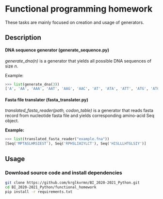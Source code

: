 # Functional programming homework

These tasks are mainly focused on creation and usage of generators.

## Description

#### DNA sequence generator (generate_sequence.py)

*generate_dna(n)* is a generator that yields all possible DNA sequences of size *n*.

Example:

```python
>>> list(generate_dna(3))
['A', 'AA', 'AAA', 'AAT', 'AAG', 'AAC', 'AT', 'ATA', 'ATT', 'ATG', 'ATC', 'AG', 'AGA', 'AGT', 'AGG', 'AGC', 'AC', 'ACA', 'ACT', 'ACG', 'ACC', 'T', 'TA', 'TAA', 'TAT', 'TAG', 'TAC', 'TT', 'TTA', 'TTT', 'TTG', 'TTC', 'TG', 'TGA', 'TGT', 'TGG', 'TGC', 'TC', 'TCA', 'TCT', 'TCG', 'TCC', 'G', 'GA', 'GAA', 'GAT', 'GAG', 'GAC', 'GT', 'GTA', 'GTT', 'GTG', 'GTC', 'GG', 'GGA', 'GGT', 'GGG', 'GGC', 'GC', 'GCA', 'GCT', 'GCG', 'GCC', 'C', 'CA', 'CAA', 'CAT', 'CAG', 'CAC', 'CT', 'CTA', 'CTT', 'CTG', 'CTC', 'CG', 'CGA', 'CGT', 'CGG', 'CGC', 'CC', 'CCA', 'CCT', 'CCG', 'CCC']
```

#### Fasta file translater  (fasta_translater.py)

*translated_fasta_reader(path, codon_table)* is a generator that reads fasta record from nucleotide fasta file and yields corresponding amino-acid Seq object.

**Example:**

```python
>>> list(translated_fasta_reader("example.fna"))
[Seq('MPTASLHRSIEST'), Seq('RPHSLIAIYLCT'), Seq('HISLLLHTGLSIY')]
```

## Usage

### Download source code and install dependencies

```bash
git clone https://github.com/krglkvrmn/BI_2020-2021_Python.git
cd BI_2020-2021_Python/functional_homework
pip install -r requirements.txt
```
